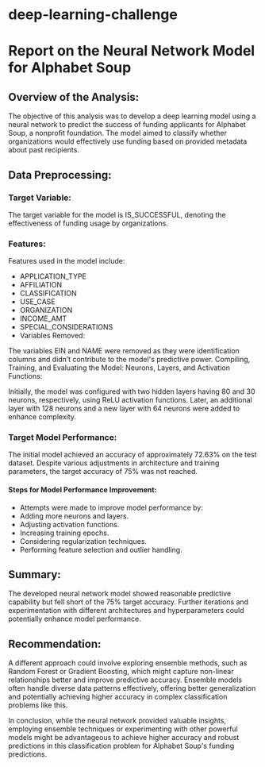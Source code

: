 # deep-learning-challenge

# Report on the Neural Network Model for Alphabet Soup
## Overview of the Analysis:
The objective of this analysis was to develop a deep learning model using a neural network to predict the success of funding applicants for Alphabet Soup, a nonprofit foundation. The model aimed to classify whether organizations would effectively use funding based on provided metadata about past recipients.

## Data Preprocessing:
### Target Variable:

The target variable for the model is IS_SUCCESSFUL, denoting the effectiveness of funding usage by organizations.
### Features:

Features used in the model include:
* APPLICATION_TYPE
* AFFILIATION
* CLASSIFICATION
* USE_CASE
* ORGANIZATION
* INCOME_AMT
* SPECIAL_CONSIDERATIONS
* Variables Removed:

The variables EIN and NAME were removed as they were identification columns and didn’t contribute to the model's predictive power.
Compiling, Training, and Evaluating the Model:
Neurons, Layers, and Activation Functions:

Initially, the model was configured with two hidden layers having 80 and 30 neurons, respectively, using ReLU activation functions. Later, an additional layer with 128 neurons and a new layer with 64 neurons were added to enhance complexity.
### Target Model Performance:

The initial model achieved an accuracy of approximately 72.63% on the test dataset. Despite various adjustments in architecture and training parameters, the target accuracy of 75% was not reached.
#### Steps for Model Performance Improvement:

* Attempts were made to improve model performance by:
* Adding more neurons and layers.
* Adjusting activation functions.
* Increasing training epochs.
* Considering regularization techniques.
* Performing feature selection and outlier handling.

## Summary:
The developed neural network model showed reasonable predictive capability but fell short of the 75% target accuracy. Further iterations and experimentation with different architectures and hyperparameters could potentially enhance model performance.

## Recommendation:
A different approach could involve exploring ensemble methods, such as Random Forest or Gradient Boosting, which might capture non-linear relationships better and improve predictive accuracy. Ensemble models often handle diverse data patterns effectively, offering better generalization and potentially achieving higher accuracy in complex classification problems like this.

In conclusion, while the neural network provided valuable insights, employing ensemble techniques or experimenting with other powerful models might be advantageous to achieve higher accuracy and robust predictions in this classification problem for Alphabet Soup's funding predictions.

